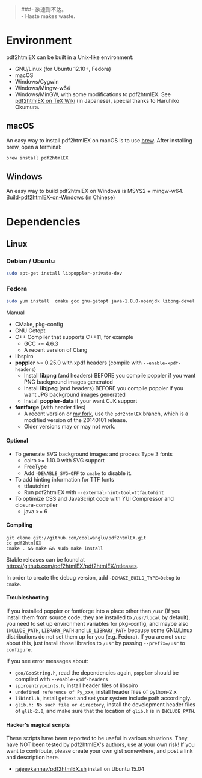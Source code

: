 >###- 欲速则不达。<br>- Haste makes waste.

# Environment
pdf2htmlEX can be built in a Unix-like environment:
* GNU/Linux (for Ubuntu 12.10+, Fedora)
* macOS
* Windows/Cygwin
* Windows/Mingw-w64
* Windows/MinGW, with some modifications to pdf2htmlEX. See [pdf2htmlEX on TeX Wiki](http://oku.edu.mie-u.ac.jp/~okumura/texwiki/?pdf2htmlEX) (in Japanese), special thanks to Haruhiko Okumura.

## macOS

An easy way to install pdf2htmlEX on macOS is to use [brew](http://brew.sh/).
After installing brew, open a terminal:
``` bash
brew install pdf2htmlEX
```
## Windows
An easy way to build pdf2htmlEX on Windows is MSYS2 + mingw-w64.
[Build-pdf2htmlEX-on-Windows](https://gist.github.com/cnstar9988/3571c66b49050d98df92142dc19fbb00) (in Chinese)


# Dependencies
## Linux
### Debian / Ubuntu
``` bash
sudo apt-get install libpoppler-private-dev
```
### Fedora
``` bash
sudo yum install  cmake gcc gnu-getopt java-1.8.0-openjdk libpng-devel fontforge-devel cairo-devel poppler-devel libspiro-devel freetype-devel  poppler-data libjpeg-turbo-devel git make gcc-c++
```

Manual

* CMake, pkg-config
* GNU Getopt
* C++ Compiler that supports C++11, for example
    * GCC >= 4.6.3
    * A recent version of Clang
* libspiro
* **poppler** >= 0.25.0 with xpdf headers (compile with `--enable-xpdf-headers`)
    * Install **libpng** (and headers) BEFORE you compile poppler if you want PNG background images generated
    * Install **libjpeg** (and headers) BEFORE you compile poppler if you want JPG background images generated
    * Install **poppler-data** if your want CJK support
* **fontforge** (with header files)
    * A recent version or [my fork](https://github.com/pdf2htmlEX/fontforge/tree/pdf2htmlEX), use the `pdf2htmlEX` branch, which is a modified version of the 20140101 release.
    * Older versions may or may not work.

#### Optional

* To generate SVG background images and process Type 3 fonts
    * cairo >= 1.10.0 with SVG support
    * FreeType
    * Add `-DENABLE_SVG=OFF` to `cmake` to disable it.
* To add hinting information for TTF fonts
    * ttfautohint
    * Run pdf2htmlEX with `--external-hint-tool=ttfautohint`
* To optimize CSS and JavaScript code with YUI Compressor and closure-compiler
    * java >= 6

#### Compiling

    git clone git://github.com/coolwanglu/pdf2htmlEX.git
    cd pdf2htmlEX
    cmake . && make && sudo make install

Stable releases can be found at <https://github.com/pdf2htmlEX/pdf2htmlEX/releases>.

In order to create the debug version, add `-DCMAKE_BUILD_TYPE=Debug` to `cmake`.

#### Troubleshooting

If you installed poppler or fontforge into a place other than `/usr` (If you install them from source code, they are installed to `/usr/local` by default), you need to set up environment variables for pkg-config, and maybe also `INCLUDE_PATH`, `LIBRARY_PATH` and `LD_LIBRARY_PATH` because some GNU/Linux distributions do not set them up for you (e.g. Fedora). If you are not sure about this, just install those libraries to `/usr` by passing `--prefix=/usr` to `configure`.

If you see error messages about:

 - `goo/GooString.h`, read the dependencies again, `poppler` should be compiled with `--enable-xpdf-headers`
 - `spiroentrypoints.h`, install header files of libspiro
 - `undefined reference of Py_xxx`, install header files of python-2.x
 - `libintl.h`, install gettext and set your system include path accordingly.
 - `glib.h: No such file or directory`, install the development header files of `glib-2.0`, and make sure that the location of `glib.h` is in `INCLUDE_PATH`.

#### Hacker's magical scripts

These scripts have been reported to be useful in various situations. They have NOT been tested by pdf2htmlEX's authors, use at your own risk! If you want to contribute, please create your own gist somewhere, and post a link and description here.

- [rajeevkannav/pdf2htmlEX.sh](https://gist.github.com/rajeevkannav/d07f822e209a22d07176) install on Ubuntu 15.04



